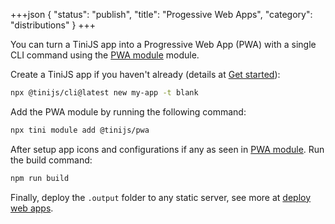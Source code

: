 +++json
{
  "status": "publish",
  "title": "Progessive Web Apps",
  "category": "distributions"
}
+++

You can turn a TiniJS app into a Progressive Web App (PWA) with a single CLI command using the [PWA module](/module/pwa) module.

Create a TiniJS app if you haven't already (details at [Get started](/framework/get-started)):

```bash
npx @tinijs/cli@latest new my-app -t blank
```

Add the PWA module by running the following command:

```bash
npx tini module add @tinijs/pwa
```

After setup app icons and configurations if any as seen in [PWA module](/module/pwa). Run the build command:

```bash
npm run build
```

Finally, deploy the `.output` folder to any static server, see more at [deploy web apps](/framework/distribution-web).
